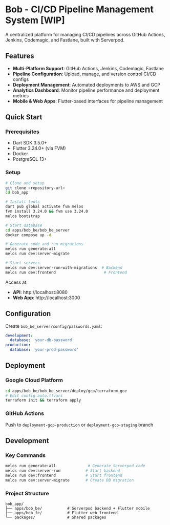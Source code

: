 # Bob - CI/CD Pipeline Management System [WIP]

A centralized platform for managing CI/CD pipelines across GitHub Actions, Jenkins, Codemagic, and Fastlane, built with Serverpod.

## Features

- **Multi-Platform Support**: GitHub Actions, Jenkins, Codemagic, Fastlane
- **Pipeline Configuration**: Upload, manage, and version control CI/CD configs
- **Deployment Management**: Automated deployments to AWS and GCP
- **Analytics Dashboard**: Monitor pipeline performance and deployment metrics
- **Mobile & Web Apps**: Flutter-based interfaces for pipeline management

## Quick Start

### Prerequisites
- Dart SDK 3.5.0+
- Flutter 3.24.0+ (via FVM)
- Docker
- PostgreSQL 13+

### Setup

```bash
# Clone and setup
git clone <repository-url>
cd bob_app

# Install tools
dart pub global activate fvm melos
fvm install 3.24.0 && fvm use 3.24.0
melos bootstrap

# Start database
cd apps/bob_be/bob_be_server
docker compose up -d

# Generate code and run migrations
melos run generate:all
melos run dev:server-migrate

# Start servers
melos run dev:server-run-with-migrations  # Backend
melos run dev:frontend                     # Frontend
```

Access at:
- **API**: http://localhost:8080
- **Web App**: http://localhost:3000

## Configuration

Create `bob_be_server/config/passwords.yaml`:
```yaml
development:
  database: 'your-db-password'
production:
  database: 'your-prod-password'
```

## Deployment

### Google Cloud Platform
```bash
cd apps/bob_be/bob_be_server/deploy/gcp/terraform_gce
# Edit config.auto.tfvars
terraform init && terraform apply
```

### GitHub Actions
Push to `deployment-gcp-production` or `deployment-gcp-staging` branch

## Development

### Key Commands
```bash
melos run generate:all              # Generate Serverpod code
melos run dev:server-run           # Start backend
melos run dev:frontend             # Start frontend  
melos run dev:server-migrate       # Create DB migration
```

### Project Structure
```
bob_app/
├── apps/bob_be/           # Serverpod backend + Flutter mobile
├── apps/bob_fe/           # Flutter web frontend
└── packages/              # Shared packages
```
